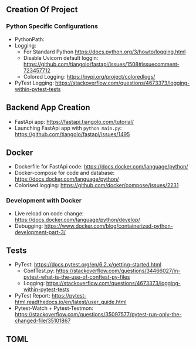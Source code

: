 
## Creation Of Project

### Python Specific Configurations
- PythonPath: 
- Logging: 
    - For Standard Python https://docs.python.org/3/howto/logging.html
    - Disable Uvicorn default loggin: https://github.com/tiangolo/fastapi/issues/1508#issuecomment-723457712
    - Colored Logging: https://pypi.org/project/coloredlogs/
- PyTest Logging: https://stackoverflow.com/questions/4673373/logging-within-pytest-tests

## Backend App Creation
- FastApi app: https://fastapi.tiangolo.com/tutorial/
- Launching FastApi app with ```python main.py```: https://github.com/tiangolo/fastapi/issues/1495

## Docker
- Dockerfile for FastApi code: https://docs.docker.com/language/python/
- Docker-compose for code and database: https://docs.docker.com/language/python/
- Colorised logging: https://github.com/docker/compose/issues/2231
### Development with Docker
- Live reload on code change: https://docs.docker.com/language/python/develop/
- Debugging: https://www.docker.com/blog/containerized-python-development-part-3/

## Tests
- PyTest: https://docs.pytest.org/en/6.2.x/getting-started.html
    - ConfTest.py: https://stackoverflow.com/questions/34466027/in-pytest-what-is-the-use-of-conftest-py-files
    - Logging: https://stackoverflow.com/questions/4673373/logging-within-pytest-tests
- PyTest Report: https://pytest-html.readthedocs.io/en/latest/user_guide.html
- Pytest-Watch + Pytest-Testmon: https://stackoverflow.com/questions/35097577/pytest-run-only-the-changed-file/35101867 

## TOML
